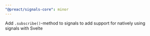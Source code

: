 ```yaml
---
"@preact/signals-core": minor
---
```


Add `.subscribe()`-method to signals to add support for natively using signals with Svelte
